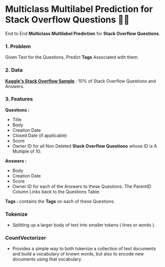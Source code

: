 # Multiclass Multilabel Prediction for Stack Overflow Questions 🔎📝

End to End **Multiclass Multilabel Prediction** for **Stack Overflow Questions**.

### 1. Problem

Given Text for the Questions, Predict **Tags** Associated with them.

### 2. Data
**[Kaggle's Stack Overflow Sample](https://www.kaggle.com/stackoverflow/stacksample)** : 10% of Stack Overflow Questions and Answers.

### 3. Features
**Questions :** 
- Title
- Body
- Creation Date
- Closed Date (if applicable)
- Score
- Owner ID 
for all Non Deleted **Stack Overflow Questions** whose ID is A Multiple of 10.

**Answers :** 
- Body
- Creation Date
- Score
- Owner ID 
for each of the Answers to these Questions. 
The ParentID Column Links back to the Questions Table.

**Tags :** 
contains the **Tags** on each of these Questions.

### Tokenize
- Splitting up a larger body of text into smaller tokens ( lines or words ).

### CountVectorizer
- Provides a simple way to both tokenize a collection of text documents and build a vocabulary of known words, but also to encode new documents using that vocabulary.
